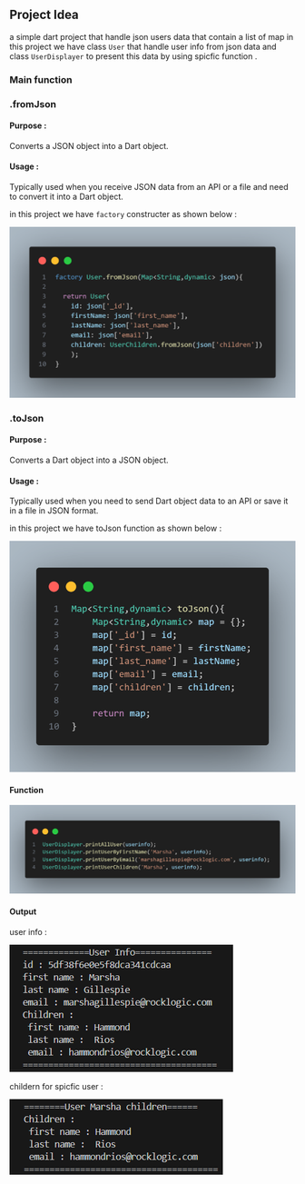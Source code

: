 ## Project Idea
a simple dart project that handle json users data that contain 
a list of map in this project we have class `User` that handle user
info from json data and class `UserDisplayer` to present this data
by using spicfic function .

### Main function 

### .fromJson

#### Purpose :
 Converts a JSON object into a Dart object.
#### Usage : 
Typically used when you receive JSON data from an API or a file and need to convert it into a Dart object.

in this project we have 
`factory` constructer as shown below  :

![alt text](./assest/image/image.png)

### .toJson

#### Purpose : 
 Converts a Dart object into a JSON object.
#### Usage : 
 Typically used when you need to send Dart object data to an API or save it in a file in JSON format.

in this project we have 
toJson function as shown below  :

![alt text](./assest/image/image-1.png)

#### Function

![alt text](./assest/image/image-2.png)

#### Output
user info :

![alt text](./assest/image/map%20output1.bmp)

childern for spicfic user :

![alt text](./assest/image/map%20output2.bmp)

